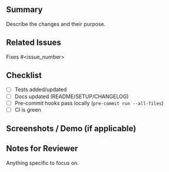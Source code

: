 ## Summary
Describe the changes and their purpose.

## Related Issues
Fixes #<issue_number>

## Checklist
- [ ] Tests added/updated
- [ ] Docs updated (README/SETUP/CHANGELOG)
- [ ] Pre-commit hooks pass locally (`pre-commit run --all-files`)
- [ ] CI is green

## Screenshots / Demo (if applicable)

## Notes for Reviewer
Anything specific to focus on.

